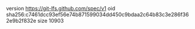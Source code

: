version https://git-lfs.github.com/spec/v1
oid sha256:c7461dcc93ef56e74b871599034dd450c9bdaa2c64b83c3e286f362e9b2f832e
size 10903
